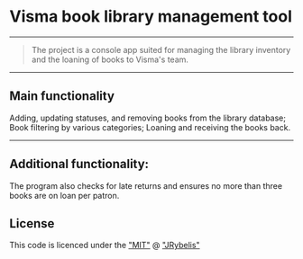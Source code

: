 
# Visma book library management tool
<hr>

> The project is a console app suited for managing the library inventory and the loaning of books to Visma's team.  
<hr>

## Main functionality
Adding, updating statuses, and removing books from the library database; 
Book filtering by various categories;
Loaning and receiving the books back. 
***

## Additional functionality:
The program also checks for late returns and ensures no more than three books are on loan per patron. 


## License

This code is licenced under the ["MIT"](https://github.com/JRybelis/SortingArrays/blob/master/LICENSE) @ ["JRybelis"](https://github.com/JRybelis)

